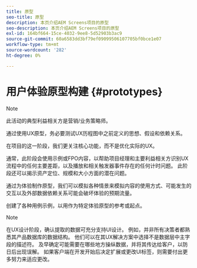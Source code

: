 ```yaml
---
title: 原型
seo-title: 原型
description: 本页介绍AEM Screens项目的原型
seo-description: 本页介绍AEM Screens项目的原型
exl-id: 164bf664-15ce-4032-9ee8-5d52903b3ac9
source-git-commit: 60a6583dd3bf79ef09099506107705bf0bce1e07
workflow-type: tm+mt
source-wordcount: '282'
ht-degree: 0%

---
```


# 用户体验原型构建 {#prototypes}

>[!NOTE]
>
>此活动的典型利益相关方是营销/业务策略师。

通过使用UX原型，务必要测试UX历程图中之前定义的思想、假设和依赖关系。

在项目的这一阶段，我们更关注核心功能，而不是优化实际的UX。

通常，此阶段会使用示例或FPO内容，以帮助项目经理和主要利益相关方识别UX流程中的任何主要差距，以及播放和相关触发器事件存在的任何计时问题。
此阶段还可以揭示资产定位、规模和大小方面的潜在问题。

通过为体验制作原型，我们可以模拟各种情景来模拟内容的使用方式、可能发生的交互以及外部数据依赖关系可能会破坏体验的预期流量。

创建了各种用例示例，以用作为特定体验原型的参考或起点。


>[!NOTE]
> 在UX设计阶段，确认提取的数据可充分支持UI设计。
> 例如，并非所有决策者都熟悉其产品数据库的数据结构。 他们可以在其UX解决方案中选择不是数据层中主字段的描述符。 及早确定可能需要在哪些地方操纵数据，并将其传达给客户，以防日后出现误解。 如果客户端在开发开始后决定扩展或更改UI标签，则需要付出更多努力来适应更改。
